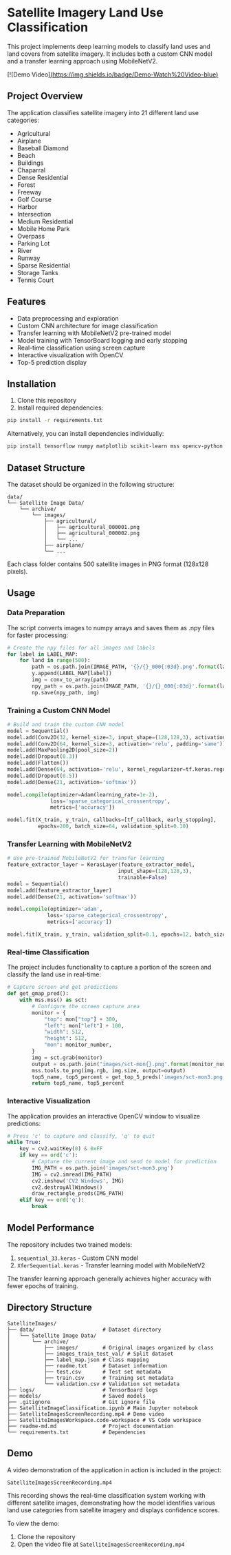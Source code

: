 # Satellite Imagery Land Use Classification

This project implements deep learning models to classify land uses and land covers from satellite imagery. It includes both a custom CNN model and a transfer learning approach using MobileNetV2.

[![Demo Video][(https://img.shields.io/badge/Demo-Watch%20Video-blue)](SatelliteImagesScreenRecording.mp4](https://youtu.be/ghLbLN6X2mE))

## Project Overview

The application classifies satellite imagery into 21 different land use categories:
- Agricultural
- Airplane
- Baseball Diamond
- Beach
- Buildings
- Chaparral
- Dense Residential
- Forest
- Freeway
- Golf Course
- Harbor
- Intersection
- Medium Residential
- Mobile Home Park
- Overpass
- Parking Lot
- River
- Runway
- Sparse Residential
- Storage Tanks
- Tennis Court

## Features

- Data preprocessing and exploration
- Custom CNN architecture for image classification
- Transfer learning with MobileNetV2 pre-trained model
- Model training with TensorBoard logging and early stopping
- Real-time classification using screen capture
- Interactive visualization with OpenCV
- Top-5 prediction display

## Installation

1. Clone this repository
2. Install required dependencies:

```bash
pip install -r requirements.txt
```

Alternatively, you can install dependencies individually:

```bash
pip install tensorflow numpy matplotlib scikit-learn mss opencv-python tensorflow-hub pillow
```

## Dataset Structure

The dataset should be organized in the following structure:
```
data/
└── Satellite Image Data/
    └── archive/
        └── images/
            ├── agricultural/
            │   ├── agricultural_000001.png
            │   ├── agricultural_000002.png
            │   └── ...
            ├── airplane/
            └── ...
```

Each class folder contains 500 satellite images in PNG format (128x128 pixels).

## Usage

### Data Preparation

The script converts images to numpy arrays and saves them as .npy files for faster processing:

```python
# Create the npy files for all images and labels
for label in LABEL_MAP:
    for land in range(500):
        path = os.path.join(IMAGE_PATH, '{}/{}_000{:03d}.png'.format(label, label, land+1))
        y.append(LABEL_MAP[label])
        img = conv_to_array(path)
        npy_path = os.path.join(IMAGE_PATH, '{}/{}_000{:03d}'.format(label, label, land+1))
        np.save(npy_path, img)
```

### Training a Custom CNN Model

```python
# Build and train the custom CNN model
model = Sequential()
model.add(Conv2D(32, kernel_size=3, input_shape=(128,128,3), activation='relu', padding='same'))
model.add(Conv2D(64, kernel_size=3, activation='relu', padding='same'))
model.add(MaxPooling2D(pool_size=2))
model.add(Dropout(0.3))
model.add(Flatten())
model.add(Dense(64, activation='relu', kernel_regularizer=tf.keras.regularizers.l1_l2(l1=1e-5, l2=1e-4)))
model.add(Dropout(0.5))
model.add(Dense(21, activation='softmax'))

model.compile(optimizer=Adam(learning_rate=1e-2), 
              loss='sparse_categorical_crossentropy',
              metrics=['accuracy'])

model.fit(X_train, y_train, callbacks=[tf_callback, early_stopping], 
          epochs=200, batch_size=64, validation_split=0.10)
```

### Transfer Learning with MobileNetV2

```python
# Use pre-trained MobileNetV2 for transfer learning
feature_extractor_layer = KerasLayer(feature_extractor_model,
                                    input_shape=(128,128,3),
                                    trainable=False)
model = Sequential()
model.add(feature_extractor_layer)
model.add(Dense(21, activation='softmax'))

model.compile(optimizer='adam',
             loss='sparse_categorical_crossentropy',
             metrics=['accuracy'])

model.fit(X_train, y_train, validation_split=0.1, epochs=12, batch_size=64)
```

### Real-time Classification

The project includes functionality to capture a portion of the screen and classify the land use in real-time:

```python
# Capture screen and get predictions
def get_gmap_pred():
    with mss.mss() as sct:
        # Configure the screen capture area
        monitor = {
            "top": mon["top"] + 300,
            "left": mon["left"] + 100,
            "width": 512,
            "height": 512,
            "mon": monitor_number,
        }
        img = sct.grab(monitor)
        output = os.path.join("images/sct-mon{}.png".format(monitor_number))
        mss.tools.to_png(img.rgb, img.size, output=output)
        top5_name, top5_percent = get_top_5_preds('images/sct-mon3.png')
        return top5_name, top5_percent
```

### Interactive Visualization

The application provides an interactive OpenCV window to visualize predictions:

```python
# Press 'c' to capture and classify, 'q' to quit
while True:
    key = cv2.waitKey(0) & 0xFF 
    if key == ord('c'):
        # Capture the current image and send to model for prediction
        IMG_PATH = os.path.join('images/sct-mon3.png')
        IMG = cv2.imread(IMG_PATH)
        cv2.imshow('CV2 Windows', IMG)
        cv2.destroyAllWindows()
        draw_rectangle_preds(IMG_PATH)
    elif key == ord('q'):
        break
```

## Model Performance

The repository includes two trained models:
1. `sequential_33.keras` - Custom CNN model 
2. `XferSequential.keras` - Transfer learning model with MobileNetV2

The transfer learning approach generally achieves higher accuracy with fewer epochs of training.

## Directory Structure

```
SatelliteImages/
├── data/                      # Dataset directory
│   └── Satellite Image Data/
│       └── archive/
│           ├── images/        # Original images organized by class
│           ├── images_train_test_val/ # Split dataset
│           ├── label_map.json # Class mapping
│           ├── readme.txt     # Dataset information
│           ├── test.csv       # Test set metadata
│           ├── train.csv      # Training set metadata
│           └── validation.csv # Validation set metadata
├── logs/                      # TensorBoard logs
├── models/                    # Saved models
├── .gitignore                 # Git ignore file
├── SatelliteImageClassification.ipynb # Main Jupyter notebook
├── SatelliteImagesScreenRecording.mp4 # Demo video
├── SatelliteImagesWorkspace.code-workspace # VS Code workspace
├── readme-md.md               # Project documentation
└── requirements.txt           # Dependencies
```

## Demo

A video demonstration of the application in action is included in the project:

```
SatelliteImagesScreenRecording.mp4
```

This recording shows the real-time classification system working with different satellite images, demonstrating how the model identifies various land use categories from satellite imagery and displays confidence scores.

To view the demo:
1. Clone the repository
2. Open the video file at `SatelliteImagesScreenRecording.mp4`
